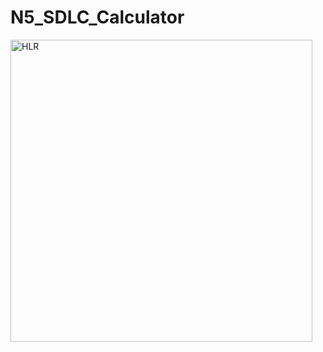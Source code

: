 # N5_SDLC_Calculator
<img width="483" alt="HLR" src="https://user-images.githubusercontent.com/78857426/107847622-263e8e80-6e13-11eb-84de-3548524961bc.PNG">
